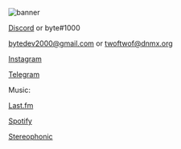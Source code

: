 ![banner](https://i.imgur.com/QtWfsse.jpeg)

[Discord](https://discordapp.com/users/962646323381817394) or byte#1000

bytedev2000@gmail.com or twoftwof@dnmx.org

[Instagram](https://instagram.com/bytedevelopmentation)

[Telegram](https://t.me/bytedevelopment)

Music:

[Last.fm](https://last.fm/user/bytedev)

[Spotify](https://open.spotify.com/user/zqv4o217yjx3h046mr0kwhpro?si=cc96b7035d1d4b3d)

[Stereophonic](https://stereophonic.space/byte)
